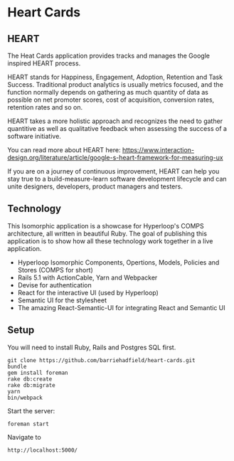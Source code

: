 # Heart Cards

## HEART

The Heat Cards application provides tracks and manages the Google inspired HEART process.

HEART stands for Happiness, Engagement, Adoption, Retention and Task Success. Traditional product analytics is usually metrics focused, and the function normally depends on gathering as much quantity of data as possible on net promoter scores, cost of acquisition, conversion rates, retention rates and so on.

HEART takes a more holistic approach and recognizes the need to gather quantitive as well as qualitative feedback when assessing the success of a software initiative.

You can read more about HEART here: https://www.interaction-design.org/literature/article/google-s-heart-framework-for-measuring-ux

If you are on a journey of continuous improvement, HEART can help you stay true to a build-measure-learn software development lifecycle and can unite designers, developers, product managers and testers.


## Technology

This Isomorphic application is a showcase for Hyperloop's COMPS architecture, all written in beautiful Ruby. The goal of publishing this application is to show how all these technology work together in a live application.

+ Hyperloop Isomorphic Components, Opertions, Models, Policies and Stores (COMPS for short)
+ Rails 5.1 with ActionCable, Yarn and Webpacker
+ Devise for authentication
+ React for the interactive UI (used by Hyperloop)
+ Semantic UI for the stylesheet
+ The amazing React-Semantic-UI for integrating React and Semantic UI

## Setup

You will need to install Ruby, Rails and Postgres SQL first.

```
git clone https://github.com/barriehadfield/heart-cards.git
bundle
gem install foreman
rake db:create
rake db:migrate
yarn
bin/webpack
```

Start the server:

`foreman start`

Navigate to

`http://localhost:5000/`
